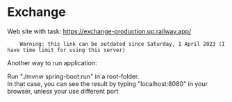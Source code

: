 # Exchange
Web site with task: https://exchange-production.up.railway.app/

		Warning: this link can be outdated since Saturday, 1 April 2023 (I have time limit for using this server)
		


Another way to run application:

Run "./mvnw spring-boot:run" in a root-folder.\
In that case, you can see the result by typing "localhost:8080" in your browser, unless your use different port
